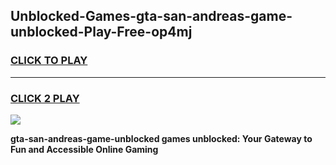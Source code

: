 
## Unblocked-Games-gta-san-andreas-game-unblocked-Play-Free-op4mj
<h3>
<a href="https://premium76.site?title=gta-san-andreas-game-unblocked&ref=10A">CLICK TO PLAY</a></h3>
<hr>

<h3>
<a href="https://premium76.site?title=gta-san-andreas-game-unblocked&ref=10A">CLICK 2 PLAY</a>
  
</h3>

<a href="https://premium76.site?title=gta-san-andreas-game-unblocked&ref=10A"><img src="https://clearcache.store/games.png"></a>


**gta-san-andreas-game-unblocked games unblocked: Your Gateway to Fun and Accessible Online Gaming**
